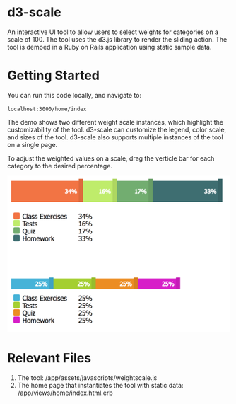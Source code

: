 # d3-scale

An interactive UI tool to allow users to select weights for categories on a scale of 100.  The tool uses the d3.js library to render the sliding action.  The tool is demoed in a Ruby on Rails application using static sample data.

# Getting Started

You can run this code locally, and navigate to:

```
localhost:3000/home/index
```
  
The demo shows two different weight scale instances, which highlight the customizability of the tool.  d3-scale can customize the legend, color scale, and sizes of the tool.  d3-scale also supports multiple instances of the tool on a single page. 

To adjust the weighted values on a scale, drag the verticle bar for each category to the desired percentage.

![Alt text](https://github.com/lohannon/d3-scale/blob/master/d3-scale-demo.png "d3-scale Demo")

# Relevant Files
1. The tool: /app/assets/javascripts/weightscale.js
2. The home page that instantiates the tool with static data: /app/views/home/index.html.erb
